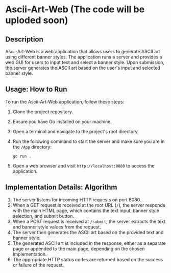 # Ascii-Art-Web (The code will be uploded soon)

## Description

Ascii-Art-Web is a web application that allows users to generate ASCII art using different banner styles. The application runs a server and provides a web GUI for users to input text and select a banner style. Upon submission, the server generates the ASCII art based on the user's input and selected banner style.

## Usage: How to Run

To run the Ascii-Art-Web application, follow these steps:

1. Clone the project repository.
2. Ensure you have Go installed on your machine.
3. Open a terminal and navigate to the project's root directory.
4. Run the following command to start the server and make sure you are in the `/App` directory:

   ```shell
   go run .
   ```

5. Open a web browser and visit `http://localhost:8080` to access the application.

## Implementation Details: Algorithm

1. The server listens for incoming HTTP requests on port 8080.
2. When a GET request is received at the root URL (`/`), the server responds with the main HTML page, which contains the text input, banner style selection, and submit button.
3. When a POST request is received at `/submit`, the server extracts the text and banner style values from the request.
4. The server then generates the ASCII art based on the provided text and banner style.
5. The generated ASCII art is included in the response, either as a separate page or appended to the main page, depending on the chosen implementation.
6. The appropriate HTTP status codes are returned based on the success or failure of the request.
